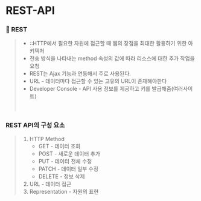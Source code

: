# REST-API

### 🔎 REST
> - ::HTTP에서 필요한 자원에 접근할 때 웹의 장점을 최대한 활용하기 위한 아키텍처
> - 전송 방식을 나타내는 method 속성의 값에 따라 리소스에 대한 추가 작업을 요청
> - REST는 Ajax 기능과 연동해서 주로 사용된다.
> - URL - 데이터마다 접근할 수 있는 고유의 URL이 존재해야한다
> - Developer Console - API 사용 정보를 제공하고 키를 발급해줌(여러사이트)
> <br>
> 
### REST API의 구성 요소 <br>
>   1. HTTP Method
>      - GET - 데이터 조회
>      - POST - 새로운 데이터 추가
>      - PUT - 데이터 전체 수정
>      - PATCH - 데이터 일부 수정
>      - DELETE - 정보 삭제
>   2. URL - 데이터 접근
>   3. Representation - 자원의 표현 
